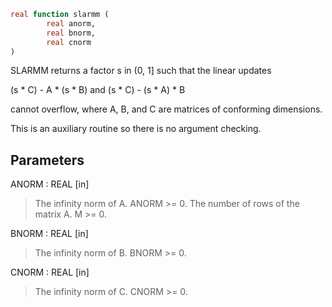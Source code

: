 ```fortran
real function slarmm (
        real anorm,
        real bnorm,
        real cnorm
)
```

SLARMM returns a factor s in (0, 1] such that the linear updates

(s \* C) - A \* (s \* B)  and  (s \* C) - (s \* A) \* B

cannot overflow, where A, B, and C are matrices of conforming
dimensions.

This is an auxiliary routine so there is no argument checking.

## Parameters
ANORM : REAL [in]
> The infinity norm of A. ANORM >= 0.
> The number of rows of the matrix A.  M >= 0.

BNORM : REAL [in]
> The infinity norm of B. BNORM >= 0.

CNORM : REAL [in]
> The infinity norm of C. CNORM >= 0.
